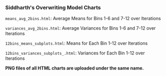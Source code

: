 ### Siddharth's Overwriting Model Charts

`means_avg_2bins.html`: Average Means for Bins 1-6 and 7-12 over Iterations

`variances_avg_2bins.html`: Average Variances for Bins 1-6 and 7-12 over Iterations

`12bins_means_subplots.html`: Means for Each Bin 1-12 over Iterations

`12bins_variances_subplots_.html`: Variances for Each Bin 1-12 over Iterations

**PNG files of all HTML charts are uploaded under the same name.**